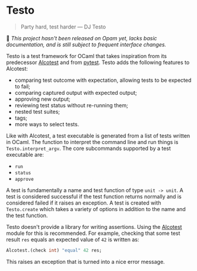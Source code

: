 # Testo

> Party hard, test harder &mdash; DJ Testo

🚧 _This project hasn't been released on Opam yet, lacks basic
documentation, and is still subject to frequent interface changes._

Testo is a test framework for OCaml that takes inspiration from its
predecessor [Alcotest](https://github.com/mirage/alcotest) and from
[pytest](https://pypi.org/project/pytest/).
Testo adds the following features to Alcotest:

- comparing test outcome with expectation, allowing tests to be expected to
  fail;
- comparing captured output with expected output;
- approving new output;
- reviewing test status without re-running them;
- nested test suites;
- tags;
- more ways to select tests.

Like with Alcotest, a test executable is generated from a list of tests
written in OCaml. The function to interpret the command line
and run things is `Testo.interpret_argv`.
The core subcommands supported by a test executable are:

- `run`
- `status`
- `approve`

A test is fundamentally a name and test function of type
`unit -> unit`. A test is considered successful if the test function
returns normally and is considered failed if it raises an exception.
A test is created with `Testo.create` which takes a variety of options
in addition to the name and the test function.

Testo doesn't provide a library for writing assertions. Using the
[Alcotest](https://mirage.github.io/alcotest/alcotest/Alcotest/index.html)
module for this is recommended. For example,
checking that some test result `res` equals an expected value of `42`
is written as:
```ocaml
Alcotest.(check int) "equal" 42 res;
```
This raises an exception that is turned into a nice error message.
